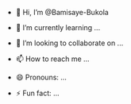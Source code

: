 - 👋 Hi, I’m @Bamisaye-Bukola

- 🌱 I’m currently learning ...
- 💞️ I’m looking to collaborate on ...
- 📫 How to reach me ...
- 😄 Pronouns: ...
- ⚡ Fun fact: ...

<!---
Bamisaye-Bukola/Bamisaye-Bukola is a ✨ special ✨ repository because its `README.md` (this file) appears on your GitHub profile.
You can click the Preview link to take a look at your changes.
--->
